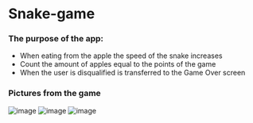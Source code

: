 # Snake-game

### The purpose of the app:
* When eating from the apple the speed of the snake increases
* Count the amount of apples equal to the points of the game
* When the user is disqualified is transferred to the Game Over screen

### Pictures from the game
![image](https://user-images.githubusercontent.com/76681385/156933155-39dc25b3-42ac-490f-9f80-b76345b2f657.png)
![image](https://user-images.githubusercontent.com/76681385/156933246-af05501e-7506-48a8-8ad8-8ee01d0f273d.png)
![image](https://user-images.githubusercontent.com/76681385/156933254-ef98b6fb-eb16-48cb-86da-cc4bc6aa884b.png)

